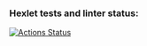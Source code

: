 ### Hexlet tests and linter status:
[![Actions Status](https://github.com/SergeiKiss/layout-designer-project-lvl2/workflows/hexlet-check/badge.svg)](https://github.com/SergeiKiss/layout-designer-project-lvl2/actions)